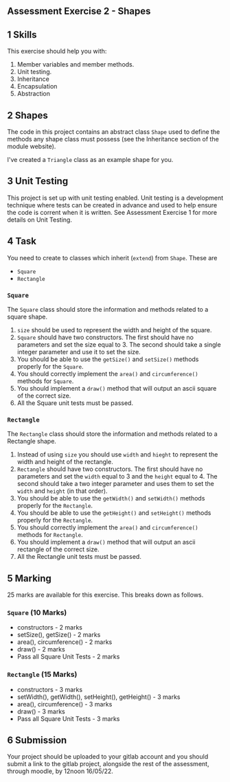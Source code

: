 ## Assessment Exercise 2 - Shapes

## 1 Skills
This exercise should help you with:  

1. Member variables and member methods.
2. Unit testing.
3. Inheritance
4. Encapsulation
5. Abstraction

## 2 Shapes

The code in this project contains an abstract class `Shape` used to define the methods any shape class must possess (see the Inheritance section of the module website).  

I've created a `Triangle` class as an example shape for you.

## 3 Unit Testing

This project is set up with unit testing enabled. Unit testing is a development technique where tests can be created in advance and used to help ensure the code is corrent when it is written. See Assessment Exercise 1 for more details on Unit Testing.

## 4 Task

You need to create to classes which inherit (`extend`) from `Shape`. These are

* `Square`
* `Rectangle`

### `Square`

The `Square` class should store the information and methods related to a square shape.  

1. `size` should be used to represent the width and height of the square. 
2. `Square` should have two constructors. The first should have no parameters and set the size equal to 3. The second should take a single integer parameter and use it to set the size.  
3. You should be able to use the `getSize()` and `setSize()` methods properly for the `Square`.
4. You should correctly implement the `area()` and `circumference()` methods for `Square`.
5. You should implement a `draw()` method that will output an ascii square of the correct size. 
6. All the Square unit tests must be passed.

### `Rectangle`

The `Rectangle` class should store the information and methods related to a Rectangle shape.  

1. Instead of using `size` you should use `width` and `hieght` to represent the width and height of the rectangle. 
2. `Rectangle` should have two constructors. The first should have no parameters and set the `width` equal to 3 and the `height` equal to 4. The second should take a two integer parameter and uses them to set the `width` and `height` (in that order).  
3. You should be able to use the `getWidth()` and `setWidth()` methods properly for the `Rectangle`.
4. You should be able to use the `getHeight()` and `setHeight()` methods properly for the `Rectangle`.
5. You should correctly implement the `area()` and `circumference()` methods for `Rectangle`.
6. You should implement a `draw()` method that will output an ascii rectangle of the correct size. 
7. All the Rectangle unit tests must be passed.

## 5 Marking

25 marks are available for this exercise. This breaks down as follows.

### `Square` (10 Marks)
* constructors - 2 marks
* setSize(), getSize()  - 2 marks
* area(), circumference() - 2 marks
* draw() - 2 marks
* Pass all Square Unit Tests - 2 marks

### `Rectangle` (15 Marks)
* constructors - 3 marks
* setWidth(), getWidth(), setHeight(), getHeight()  - 3 marks
* area(), circumference() - 3 marks
* draw() - 3 marks
* Pass all Square Unit Tests - 3 marks

## 6 Submission

Your project should be uploaded to your gitlab account and you should submit a link to the gitlab project, alongside the rest of the assessment, through moodle, by 12noon 16/05/22.  